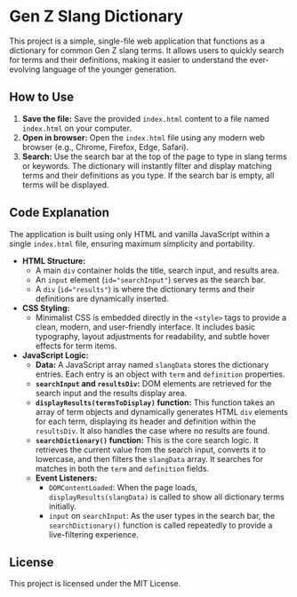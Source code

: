 # Gen Z Slang Dictionary

This project is a simple, single-file web application that functions as a dictionary for common Gen Z slang terms. It allows users to quickly search for terms and their definitions, making it easier to understand the ever-evolving language of the younger generation.

## How to Use

1.  **Save the file:** Save the provided `index.html` content to a file named `index.html` on your computer.
2.  **Open in browser:** Open the `index.html` file using any modern web browser (e.g., Chrome, Firefox, Edge, Safari).
3.  **Search:** Use the search bar at the top of the page to type in slang terms or keywords. The dictionary will instantly filter and display matching terms and their definitions as you type. If the search bar is empty, all terms will be displayed.

## Code Explanation

The application is built using only HTML and vanilla JavaScript within a single `index.html` file, ensuring maximum simplicity and portability.

*   **HTML Structure:**
    *   A main `div` container holds the title, search input, and results area.
    *   An `input` element (`id="searchInput"`) serves as the search bar.
    *   A `div` (`id="results"`) is where the dictionary terms and their definitions are dynamically inserted.
*   **CSS Styling:**
    *   Minimalist CSS is embedded directly in the `<style>` tags to provide a clean, modern, and user-friendly interface. It includes basic typography, layout adjustments for readability, and subtle hover effects for term items.
*   **JavaScript Logic:**
    *   **Data:** A JavaScript array named `slangData` stores the dictionary entries. Each entry is an object with `term` and `definition` properties.
    *   **`searchInput` and `resultsDiv`:** DOM elements are retrieved for the search input and the results display area.
    *   **`displayResults(termsToDisplay)` function:** This function takes an array of term objects and dynamically generates HTML `div` elements for each term, displaying its header and definition within the `resultsDiv`. It also handles the case where no results are found.
    *   **`searchDictionary()` function:** This is the core search logic. It retrieves the current value from the search input, converts it to lowercase, and then filters the `slangData` array. It searches for matches in both the `term` and `definition` fields.
    *   **Event Listeners:**
        *   `DOMContentLoaded`: When the page loads, `displayResults(slangData)` is called to show all dictionary terms initially.
        *   `input` on `searchInput`: As the user types in the search bar, the `searchDictionary()` function is called repeatedly to provide a live-filtering experience.

## License

This project is licensed under the MIT License.
